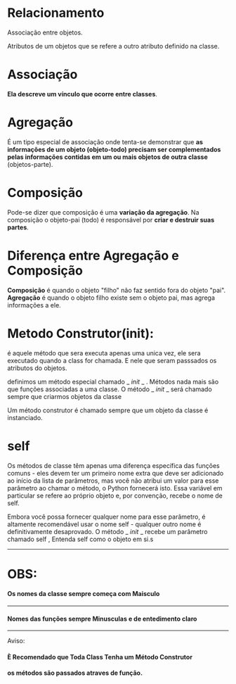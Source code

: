 # Relacionamento 

Associação entre objetos.

Atributos de um objetos que se refere a outro atributo definido na classe.


# Associação
**Ela descreve um vínculo que ocorre entre classes**.

# Agregação
É um tipo especial de associação onde tenta-se demonstrar que **as informações de um objeto (objeto-todo) precisam ser complementados pelas informações contidas em um ou mais objetos de outra classe** (objetos-parte).

# Composição
Pode-se dizer que composição é uma **variação da agregação**. Na composição o objeto-pai (todo) é responsável por **criar e destruir suas partes**. 

# Diferença entre Agregação e Composição
**Composição** é quando o objeto "filho" não faz sentido fora do objeto "pai". **Agregação** é quando o objeto filho existe sem o objeto pai, mas agrega informações a ele. 

# Metodo Construtor(__init__): 
é aquele método que sera executa apenas uma unica vez, ele sera executado quando a class for chamada. E nele que seram passsados os atributos do objetos.

definimos um método especial chamado _ _init_ _ . Métodos nada mais são
que funções associadas a uma classe. O método _ _init_ _ será chamado sempre
que criarmos objetos da classe

Um método construtor é chamado sempre que um objeto da classe
é instanciado.

# self

Os métodos de classe têm apenas uma diferença específica das funções comuns - eles devem ter um primeiro nome extra que deve ser adicionado ao início da lista de parâmetros, mas você não atribui um valor para esse parâmetro ao chamar o método, o Python fornecerá isto. Essa variável em particular se refere ao próprio objeto e, por convenção, recebe o nome de self.

Embora você possa fornecer qualquer nome para esse parâmetro, é altamente recomendável usar o nome self - qualquer outro nome é definitivamente desaprovado.
O método _ _init_ _ recebe um parâmetro chamado self , Entenda self como o objeto em si.s

<hr>

# OBS:

#### Os nomes da classe sempre começa com Maisculo
<hr>

#### Nomes das funções sempre Minusculas e de entedimento claro
<hr>

Aviso: 
#### È **Recomendado** que Toda Class Tenha um Método Construtor

#### os métodos são passados atraves de função.
